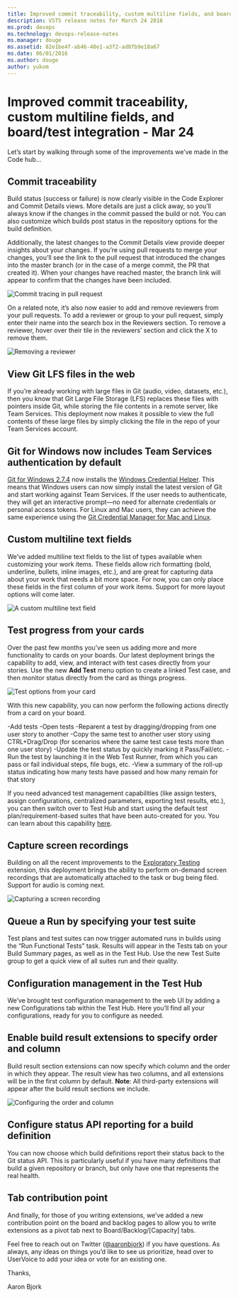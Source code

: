 ```yaml
---
title: Improved commit traceability, custom multiline fields, and board/test integration - Mar 24
description: VSTS release notes for March 24 2016
ms.prod: devops
ms.technology: devops-release-notes
ms.manager: douge
ms.assetid: 82e1be4f-ab46-40e1-a3f2-ad8fb9e18a67
ms.date: 06/01/2016
ms.author: douge
author: yukom
---
```


# Improved commit traceability, custom multiline fields, and board/test integration - Mar 24

Let’s start by walking through some of the improvements we’ve made in the Code hub…

## Commit traceability

Build status (success or failure) is now clearly visible in the Code Explorer and Commit Details views. More details are just a click away, so you’ll always know if the changes in the commit passed the build or not. You can also customize which builds post status in the repository options for the build definition.

Additionally, the latest changes to the Commit Details view provide deeper insights about your changes. If you’re using pull requests to merge your changes, you’ll see the link to the pull request that introduced the changes into the master branch (or in the case of a merge commit, the PR that created it). When your changes have reached master, the branch link will appear to confirm that the changes have been included.

![Commit tracing in pull request](_img/3_24_01.png)

On a related note, it’s also now easier to add and remove reviewers from your pull requests. To add a reviewer or group to your pull request, simply enter their name into the search box in the Reviewers section. To remove a reviewer, hover over their tile in the reviewers’ section and click the X to remove them.

![Removing a reviewer](_img/3_24_02.png)

## View Git LFS files in the web

If you’re already working with large files in Git (audio, video, datasets, etc.), then you know that Git Large File Storage (LFS) replaces these files with pointers inside Git, while storing the file contents in a remote server, like Team Services. This deployment now makes it possible to view the full contents of these large files by simply clicking the file in the repo of your Team Services account.

## Git for Windows now includes Team Services authentication by default

[Git for Windows 2.7.4](https://git-scm.com/download/win) now installs the [Windows Credential Helper](https://github.com/Microsoft/Git-Credential-Manager-for-Windows). This means that Windows users can now simply install the latest version of Git and start working against Team Services. If the user needs to authenticate, they will get an interactive prompt—no need for alternate credentials or personal access tokens. For Linux and Mac users, they can achieve the same experience using the [Git Credential Manager for Mac and Linux](https://github.com/Microsoft/Git-Credential-Manager-for-Mac-and-Linux).

## Custom multiline text fields

We’ve added multiline text fields to the list of types available when customizing your work items. These fields allow rich formatting (bold, underline, bullets, inline images, etc.), and are great for capturing data about your work that needs a bit more space. For now, you can only place these fields in the first column of your work items. Support for more layout options will come later.

![A custom multiline text field](_img/3_24_03.png)

## Test progress from your cards

Over the past few months you’ve seen us adding more and more functionality to cards on your boards. Our latest deployment brings the capability to add, view, and interact with test cases directly from your stories. Use the new **Add Test** menu option to create a linked Test case, and then monitor status directly from the card as things progress.

![Test options from your card](_img/3_24_04.png)

With this new capability, you can now perform the following actions directly from a card on your board.

-Add tests
-Open tests
-Reparent a test by dragging/dropping from one user story to another
-Copy the same test to another user story using CTRL+Drag/Drop (for scenarios where the same test case tests more than one user story)
-Update the test status by quickly marking it Pass/Fail/etc.
-Run the test by launching it in the Web Test Runner, from which you can pass or fail individual steps, file bugs, etc.
-View a summary of the roll-up status indicating how many tests have passed and how many remain for that story

If you need advanced test management capabilities (like assign testers, assign configurations, centralized parameters, exporting test results, etc.), you can then switch over to Test Hub and start using the default test plan/requirement-based suites that have been auto-created for you. You can learn about this capability [here](https://msdn.microsoft.com/en-us/Library/vs/alm/Work/kanban/add-run-update-tests).

## Capture screen recordings

Building on all the recent improvements to the [Exploratory Testing](https://marketplace.visualstudio.com/items/ms.vss-exploratorytesting-web) extension, this deployment brings the ability to perform on-demand screen recordings that are automatically attached to the task or bug being filed. Support for audio is coming next.

![Capturing a screen recording](_img/3_24_05.png)

## Queue a Run by specifying your test suite

Test plans and test suites can now trigger automated runs in builds using the “Run Functional Tests” task. Results will appear in the Tests tab on your Build Summary pages, as well as in the Test Hub. Use the new Test Suite group to get a quick view of all suites run and their quality.

## Configuration management in the Test Hub

We’ve brought test configuration management to the web UI by adding a new Configurations tab within the Test Hub. Here you’ll find all your configurations, ready for you to configure as needed.

## Enable build result extensions to specify order and column

Build result section extensions can now specify which column and the order in which they appear. The result view has two columns, and all extensions will be in the first column by default. **Note**: All third-party extensions will appear after the build result sections we include.

![Configuring the order and column](_img/3_24_06.png)

## Configure status API reporting for a build definition

You can now choose which build definitions report their status back to the Git status API. This is particularly useful if you have many definitions that build a given repository or branch, but only have one that represents the real health.

## Tab contribution point

And finally, for those of you writing extensions, we’ve added a new contribution point on the board and backlog pages to allow you to write extensions as a pivot tab next to Board/Backlog/[Capacity] tabs.

Feel free to reach out on Twitter ([@aaronbjork](https://twitter.com/aaronbjork)) if you have questions. As always, any ideas on things you’d like to see us prioritize, head over to UserVoice to add your idea or vote for an existing one.

Thanks,

Aaron Bjork